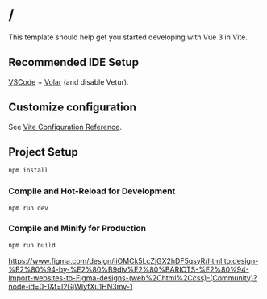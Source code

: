 # /

This template should help get you started developing with Vue 3 in Vite.

## Recommended IDE Setup

[VSCode](https://code.visualstudio.com/) + [Volar](https://marketplace.visualstudio.com/items?itemName=Vue.volar) (and disable Vetur).

## Customize configuration

See [Vite Configuration Reference](https://vite.dev/config/).

## Project Setup

```sh
npm install
```

### Compile and Hot-Reload for Development

```sh
npm run dev
```

### Compile and Minify for Production

```sh
npm run build
```
https://www.figma.com/design/iiOMCk5LcZjGX2hDF5qsyR/html.to.design-%E2%80%94-by-%E2%80%B9div%E2%80%BARIOTS-%E2%80%94-Import-websites-to-Figma-designs-(web%2Chtml%2Ccss)-(Community)?node-id=0-1&t=l2GjWIyfXu1HN3mv-1
